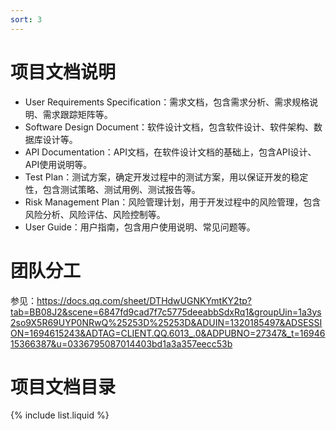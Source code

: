 ```yaml
---
sort: 3
---
```


# 项目文档说明

- User Requirements Specification：需求文档，包含需求分析、需求规格说明、需求跟踪矩阵等。
- Software Design Document：软件设计文档，包含软件设计、软件架构、数据库设计等。
- API Documentation：API文档，在软件设计文档的基础上，包含API设计、API使用说明等。
- Test Plan：测试方案，确定开发过程中的测试方案，用以保证开发的稳定性，包含测试策略、测试用例、测试报告等。
- Risk Management Plan：风险管理计划，用于开发过程中的风险管理，包含风险分析、风险评估、风险控制等。
- User Guide：用户指南，包含用户使用说明、常见问题等。

# 团队分工
参见：https://docs.qq.com/sheet/DTHdwUGNKYmtKY2tp?tab=BB08J2&scene=6847fd9cad7f7c5775deeabbSdxRq1&groupUin=1a3ys2so9X5R69UYP0NRwQ%25253D%25253D&ADUIN=1320185497&ADSESSION=1694615243&ADTAG=CLIENT.QQ.6013_.0&ADPUBNO=27347&_t=1694615366387&u=0336795087014403bd1a3a357eecc53b


# 项目文档目录
{% include list.liquid %}